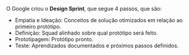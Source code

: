 O Google criou o **Design Sprint**, que segue 4 passos, que são:
* Empatia e Ideação: Conceitos de solução otimizados em relação ao primeiro protótipo.
* Definição: Squad alinhado sobre qual protótipo será feito.
* Prototipagem: Protótipo pronto.
* Teste: Aprendizados documentados e próximos passos definidos.